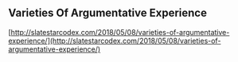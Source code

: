 ## Varieties Of Argumentative Experience
  
  [http://slatestarcodex.com/2018/05/08/varieties-of-argumentative-experience/](http://slatestarcodex.com/2018/05/08/varieties-of-argumentative-experience/)